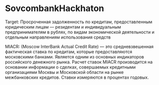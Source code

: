 # SovcombankHackhaton

Target: Просроченная задолженность по кредитам, предоставленным юридическим лицам — резидентам и индивидуальным предпринимателям в рублях, по видам экономической деятельности и отдельным направлениям использования средств

MIACR: (Moscow InterBank Actual Credit Rate) — это средневзвешенная фактическая ставка по кредитам, которые предоставляются московскими банками. Является одним из основных индикаторов российского денежного рынка. Расчет ставок MIACR производится на основании информации о сделках, совершаемых кредитными организациями Москвы и Московской области на рынке межбанковских кредитов. Ставки измеряются в процентах годовых.

